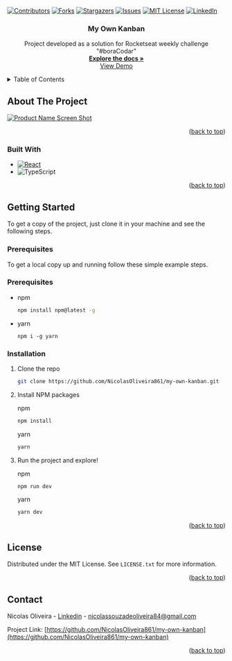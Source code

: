<a name="readme-top"></a>

[![Contributors][contributors-shield]][contributors-url]
[![Forks][forks-shield]][forks-url]
[![Stargazers][stars-shield]][stars-url]
[![Issues][issues-shield]][issues-url]
[![MIT License][license-shield]][license-url]
[![LinkedIn][linkedin-shield]][linkedin-url]

<div align="center">
<h3 align="center">My Own Kanban</h3>

  <p align="center">
    Project developed as a solution for Rocketseat weekly challenge "#boraCodar"
    <br />
    <a href="https://github.com/NicolasOliveira861/my-own-kanban"><strong>Explore the docs »</strong></a>
    <br />
    <a href="https://github.com/NicolasOliveira861/my-own-kanban">View Demo</a>
  </p>
</div>



<!-- TABLE OF CONTENTS -->
<details>
  <summary>Table of Contents</summary>
  <ol>
    <li>
      <a href="#about-the-project">About The Project</a>
      <ul>
        <li><a href="#built-with">Built With</a></li>
      </ul>
    </li>
    <li>
      <a href="#getting-started">Getting Started</a>
      <ul>
        <li><a href="#prerequisites">Prerequisites</a></li>
        <li><a href="#installation">Installation</a></li>
      </ul>
    </li>
    <li><a href="#license">License</a></li>
    <li><a href="#contact">Contact</a></li>
  </ol>
</details>



<!-- ABOUT THE PROJECT -->
## About The Project

[![Product Name Screen Shot][product-screenshot]](https://github.com/NicolasOliveira861/my-own-kanban/blob/master/src/assets/mocks/my-own-kanban.png?raw=true)

<p align="right">(<a href="#readme-top">back to top</a>)</p>



### Built With

* [![React][React.js]][React-url]
* ![TypeScript](https://img.shields.io/badge/typescript-%23007ACC.svg?style=for-the-badge&logo=typescript&logoColor=white)


<p align="right">(<a href="#readme-top">back to top</a>)</p>



<!-- GETTING STARTED -->
## Getting Started

To get a copy of the project, just clone it in your machine and see the following steps.

### Prerequisites

To get a local copy up and running follow these simple example steps.

### Prerequisites

* npm
  ```sh
  npm install npm@latest -g
  ```
  
* yarn
  ```
  npm i -g yarn 
  ```


### Installation

1. Clone the repo
   ```sh
   git clone https://github.com/NicolasOliveira861/my-own-kanban.git
   ```

2. Install NPM packages
   
   npm
   ```sh
   npm install
   ```
   
   yarn
   ```sh
   yarn
   ```
   
3. Run the project and explore!
   
   npm
   ```sh
   npm run dev
   ```
   
   yarn
   ```sh
   yarn dev
   ```

<p align="right">(<a href="#readme-top">back to top</a>)</p>


<!-- LICENSE -->
## License

Distributed under the MIT License. See `LICENSE.txt` for more information.

<p align="right">(<a href="#readme-top">back to top</a>)</p>



<!-- CONTACT -->
## Contact

Nicolas Oliveira - [Linkedin][linkedin-url] - nicolassouzadeoliveira84@gmail.com

Project Link: [https://github.com/NicolasOliveira861/my-own-kanban](https://github.com/NicolasOliveira861/my-own-kanban)

<p align="right">(<a href="#readme-top">back to top</a>)</p>


<!-- MARKDOWN LINKS & IMAGES -->
<!-- https://www.markdownguide.org/basic-syntax/#reference-style-links -->
[contributors-shield]: https://img.shields.io/github/contributors/NicolasOliveira861/my-own-kanban.svg?style=for-the-badge
[contributors-url]: https://github.com/NicolasOliveira861/my-own-kanban/graphs/contributors
[forks-shield]: https://img.shields.io/github/forks/NicolasOliveira861/my-own-kanban.svg?style=for-the-badge
[forks-url]: https://github.com/NicolasOliveira861/my-own-kanban/network/members
[stars-shield]: https://img.shields.io/github/stars/NicolasOliveira861/my-own-kanban.svg?style=for-the-badge
[stars-url]: https://github.com/NicolasOliveira861/my-own-kanban/stargazers
[issues-shield]: https://img.shields.io/github/issues/NicolasOliveira861/my-own-kanban.svg?style=for-the-badge
[issues-url]: https://github.com/NicolasOliveira861/my-own-kanban/issues
[license-shield]: https://img.shields.io/github/license/NicolasOliveira861/my-own-kanban.svg?style=for-the-badge
[license-url]: https://github.com/NicolasOliveira861/my-own-kanban/blob/master/LICENSE.txt
[linkedin-shield]: https://img.shields.io/badge/-LinkedIn-black.svg?style=for-the-badge&logo=linkedin&colorB=555
[linkedin-url]: https://www.linkedin.com/in/nicolas-souza-de-oliveira/
[product-screenshot]: images/screenshot.png
[Next.js]: https://img.shields.io/badge/next.js-000000?style=for-the-badge&logo=nextdotjs&logoColor=white
[Next-url]: https://nextjs.org/
[React.js]: https://img.shields.io/badge/React-20232A?style=for-the-badge&logo=react&logoColor=61DAFB
[React-url]: https://reactjs.org/
[Vue.js]: https://img.shields.io/badge/Vue.js-35495E?style=for-the-badge&logo=vuedotjs&logoColor=4FC08D
[Vue-url]: https://vuejs.org/
[Angular.io]: https://img.shields.io/badge/Angular-DD0031?style=for-the-badge&logo=angular&logoColor=white
[Angular-url]: https://angular.io/
[Svelte.dev]: https://img.shields.io/badge/Svelte-4A4A55?style=for-the-badge&logo=svelte&logoColor=FF3E00
[Svelte-url]: https://svelte.dev/
[Laravel.com]: https://img.shields.io/badge/Laravel-FF2D20?style=for-the-badge&logo=laravel&logoColor=white
[Laravel-url]: https://laravel.com
[Bootstrap.com]: https://img.shields.io/badge/Bootstrap-563D7C?style=for-the-badge&logo=bootstrap&logoColor=white
[Bootstrap-url]: https://getbootstrap.com
[JQuery.com]: https://img.shields.io/badge/jQuery-0769AD?style=for-the-badge&logo=jquery&logoColor=white
[JQuery-url]: https://jquery.com 
